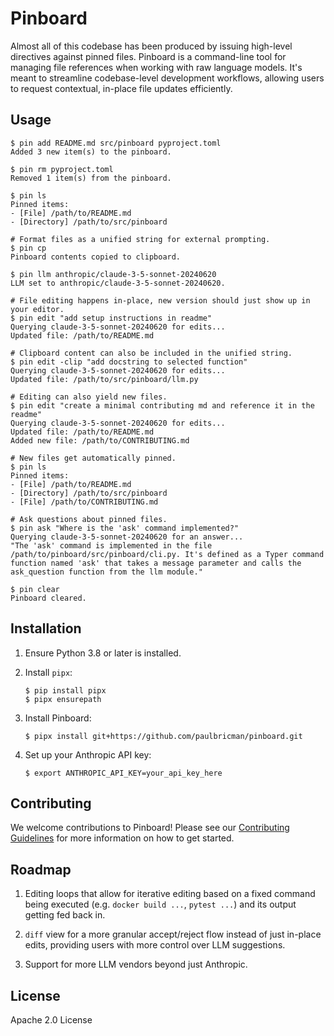 # Pinboard

Almost all of this codebase has been produced by issuing high-level directives against pinned files. Pinboard is a command-line tool for managing file references when working with raw language models. It's meant to streamline codebase-level development workflows, allowing users to request contextual, in-place file updates efficiently.


## Usage

```
$ pin add README.md src/pinboard pyproject.toml
Added 3 new item(s) to the pinboard.

$ pin rm pyproject.toml
Removed 1 item(s) from the pinboard.

$ pin ls
Pinned items:
- [File] /path/to/README.md
- [Directory] /path/to/src/pinboard

# Format files as a unified string for external prompting.
$ pin cp
Pinboard contents copied to clipboard.

$ pin llm anthropic/claude-3-5-sonnet-20240620
LLM set to anthropic/claude-3-5-sonnet-20240620.

# File editing happens in-place, new version should just show up in your editor.
$ pin edit "add setup instructions in readme"
Querying claude-3-5-sonnet-20240620 for edits...
Updated file: /path/to/README.md

# Clipboard content can also be included in the unified string.
$ pin edit -clip "add docstring to selected function"
Querying claude-3-5-sonnet-20240620 for edits...
Updated file: /path/to/src/pinboard/llm.py

# Editing can also yield new files.
$ pin edit "create a minimal contributing md and reference it in the readme"
Querying claude-3-5-sonnet-20240620 for edits...
Updated file: /path/to/README.md
Added new file: /path/to/CONTRIBUTING.md

# New files get automatically pinned.
$ pin ls
Pinned items:
- [File] /path/to/README.md
- [Directory] /path/to/src/pinboard
- [File] /path/to/CONTRIBUTING.md

# Ask questions about pinned files.
$ pin ask "Where is the 'ask' command implemented?"
Querying claude-3-5-sonnet-20240620 for an answer...
"The 'ask' command is implemented in the file /path/to/pinboard/src/pinboard/cli.py. It's defined as a Typer command function named 'ask' that takes a message parameter and calls the ask_question function from the llm module."

$ pin clear
Pinboard cleared.
```

## Installation

1. Ensure Python 3.8 or later is installed.

2. Install `pipx`:
   ```
   $ pip install pipx
   $ pipx ensurepath
   ```

3. Install Pinboard:
   ```
   $ pipx install git+https://github.com/paulbricman/pinboard.git
   ```

4. Set up your Anthropic API key:
   ```
   $ export ANTHROPIC_API_KEY=your_api_key_here
   ```

## Contributing

We welcome contributions to Pinboard! Please see our [Contributing Guidelines](CONTRIBUTING.md) for more information on how to get started.

## Roadmap

1. Editing loops that allow for iterative editing based on a fixed command being executed (e.g. `docker build ...`, `pytest ...`) and its output getting fed back in.

2. `diff` view for a more granular accept/reject flow instead of just in-place edits, providing users with more control over LLM suggestions.

3. Support for more LLM vendors beyond just Anthropic.


## License

Apache 2.0 License